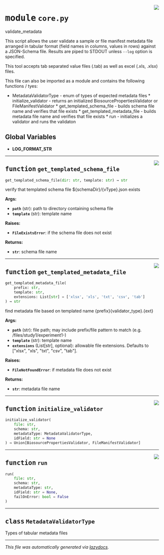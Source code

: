 <!-- markdownlint-disable -->

<a href="../../../bases/niagads/validate_metadata/core.py#L0"><img align="right" style="float:right;" src="https://img.shields.io/badge/-source-cccccc?style=flat-square"></a>

# <kbd>module</kbd> `core.py`
validate_metadata 

This script allows the user validate a sample or file manifest metadata file arranged in tabular format (field names in columns, values in rows) against a JSON-Schema file. Results are piped to STDOUT unless `--log` option is specified. 

This tool accepts tab separated value files (.tab) as well as excel (.xls, .xlsx) files. 

This file can also be imported as a module and contains the following functions / tyes: 

 * MetadataValidatorType - enum of types of expected metadata files  * initialize_validator - returns an initialized BiosourcePropertiesValidator or FileManifestValidator  * get_templated_schema_file - builds schema file name and verifies that file exists  * get_templated_metadata_file - builds metadata file name and verifies that file exists  * run - initializes a validator and runs the validaton 

**Global Variables**
---------------
- **LOG_FORMAT_STR**

---

<a href="../../../bases/niagads/validate_metadata/core.py#L53"><img align="right" style="float:right;" src="https://img.shields.io/badge/-source-cccccc?style=flat-square"></a>

## <kbd>function</kbd> `get_templated_schema_file`

```python
get_templated_schema_file(dir: str, template: str) → str
```

verify that templated schema file ${schemaDir}/{vType}.json exists 



**Args:**
 
 - <b>`path`</b> (str):  path to directory containing schema file 
 - <b>`template`</b> (str):  template name 



**Raises:**
 
 - <b>`FileExistsError`</b>:  if the schema file does not exist 



**Returns:**
 
 - <b>`str`</b>:  schema file name 


---

<a href="../../../bases/niagads/validate_metadata/core.py#L77"><img align="right" style="float:right;" src="https://img.shields.io/badge/-source-cccccc?style=flat-square"></a>

## <kbd>function</kbd> `get_templated_metadata_file`

```python
get_templated_metadata_file(
    prefix: str,
    template: str,
    extensions: List[str] = ['xlsx', 'xls', 'txt', 'csv', 'tab']
) → str
```

find metadata file based on templated name {prefix}{validator_type}.{ext} 



**Args:**
 
 - <b>`path`</b> (str):  file path; may include prefix/file pattern to match (e.g. /files/study1/experiment1-) 
 - <b>`template`</b> (str):  template name 
 - <b>`extensions`</b> (List[str], optional):  allowable file extensions. Defaults to ["xlsx", "xls", "txt", "csv", "tab"]. 



**Raises:**
 
 - <b>`FileNotFoundError`</b>:  if metadata file does not exist 



**Returns:**
 
 - <b>`str`</b>:  metadata file name 


---

<a href="../../../bases/niagads/validate_metadata/core.py#L107"><img align="right" style="float:right;" src="https://img.shields.io/badge/-source-cccccc?style=flat-square"></a>

## <kbd>function</kbd> `initialize_validator`

```python
initialize_validator(
    file: str,
    schema: str,
    metadataType: MetadataValidatorType,
    idField: str = None
) → Union[BiosourcePropertiesValidator, FileManifestValidator]
```






---

<a href="../../../bases/niagads/validate_metadata/core.py#L131"><img align="right" style="float:right;" src="https://img.shields.io/badge/-source-cccccc?style=flat-square"></a>

## <kbd>function</kbd> `run`

```python
run(
    file: str,
    schema: str,
    metadataType: str,
    idField: str = None,
    failOnError: bool = False
)
```






---

## <kbd>class</kbd> `MetadataValidatorType`
Types of tabular metadata files 







---

_This file was automatically generated via [lazydocs](https://github.com/ml-tooling/lazydocs)._
